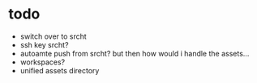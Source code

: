 
# todo
- switch over to srcht
- ssh key srcht?
- autoamte push from srcht? but then how would i handle the assets...
- workspaces?
- unified assets directory
